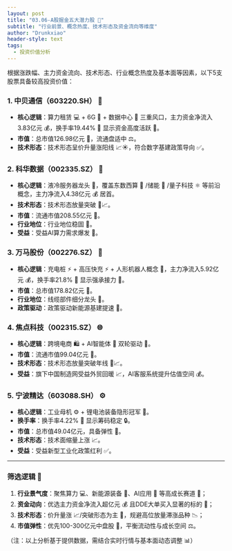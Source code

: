 ```yaml
---
layout: post
title: "03.06-A股掘金五大潜力股 🚀"
subtitle: "行业前景、概念热度、技术形态及资金流向等维度"
author: "Drunkxiao"
header-style: text
tags:
  - 投资价值分析
---
```




根据涨跌幅、主力资金流向、技术形态、行业概念热度及基本面等因素，以下5支股票具备较高投资价值：

### 1. **中贝通信（603220.SH） 📡**

*   **核心逻辑**：算力租赁 💻 + 6G 📶 + 数据中心 🏢 三重风口，主力资金净流入3.83亿元 💰，换手率19.44% 🔄 显示资金高度活跃 🎽。
*   **市值**：总市值126.98亿元 🏢，流通盘适中 ⚖️。
*   **技术形态**：技术形态呈价升量涨阳线 📈☀️，符合数字基建政策导向 ✅。

### 2. **科华数据（002335.SZ） 🧊**

*   **核心逻辑**：液冷服务器龙头 🥇，覆盖东数西算 🧮 /储能 🔋 /量子科技 ⚛️ 等前沿概念，主力净流入4.38亿元 💰 居首。
*   **技术形态**：技术形态放量突破 🚀📈。
*   **市值**：流通市值208.55亿元 🏢。
*   **行业地位**：行业地位稳固 🥇。
*   **受益**：受益AI算力需求爆发 🧠。

### 3. **万马股份（002276.SZ） 🔌**

*   **核心逻辑**：充电桩 ⚡ + 高压快充 ⚡ + 人形机器人概念 🤖，主力净流入5.92亿元 💰，换手率21.8% 🔄 显示强承接力 💪。
*   **市值**：总市值178.82亿元 🏢。
*   **行业地位**：线缆部件细分龙头 🥇。
*   **政策驱动**：政策驱动新能源基建提速 🚀。

### 4. **焦点科技（002315.SZ） 🌐**

*   **核心逻辑**：跨境电商 🛍️ + AI智能体 🤖 双轮驱动 🚗。
*   **市值**：流通市值99.04亿元 🏢。
*   **技术形态**：技术形态放量突破年线 🚀📈。
*   **受益**：旗下中国制造网受益外贸回暖 📈，AI客服系统提升估值空间 💰。

### 5. **宁波精达（603088.SH） ⚙️**

*   **核心逻辑**：工业母机 ⚙️ + 锂电池装备隐形冠军 🥇。
*   **换手率**：换手率4.22% 🔄 显示筹码稳定 🔒。
*   **市值**：总市值49.04亿元，具备弹性 🚀。
*   **技术形态**：技术面缩量上涨 📈。
*   **受益**：受益新型工业化政策红利 ✅。

---

### **筛选逻辑 🔎**

1.  **行业景气度**：聚焦算力 💻、新能源装备 🔋、AI应用 🤖 等高成长赛道 🚀；
2.  **资金动向**：优选主力资金净流入超亿元 💰 且DDE大单买入显著的标的 💪；
3.  **技术形态**：价升量涨 📈/突破形态为主 🚀，规避高位放量滞涨品种 📉；
4.  **市值弹性**：优先100-300亿元中盘股 🏢，平衡流动性与成长空间 ⚖️。

（注：以上分析基于提供数据，需结合实时行情与基本面动态调整 📊）